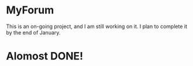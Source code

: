 # MyForum
This is an on-going project, and I am still working on it.
I plan to complete it by the end of January.

# Alomost DONE!
